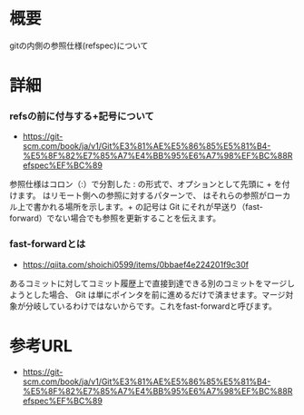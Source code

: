 # 概要
gitの内側の参照仕様(refspec)について

# 詳細

### refsの前に付与する+記号について
- https://git-scm.com/book/ja/v1/Git%E3%81%AE%E5%86%85%E5%81%B4-%E5%8F%82%E7%85%A7%E4%BB%95%E6%A7%98%EF%BC%88Refspec%EF%BC%89

参照仕様はコロン（:）で分割した <src>:<dst> の形式で、オプションとして先頭に + を付けます。<src> はリモート側への参照に対するパターンで、<dst> はそれらの参照がローカル上で書かれる場所を示します。+ の記号は Git にそれが早送り（fast-forward）でない場合でも参照を更新することを伝えます。

### fast-forwardとは
- https://qiita.com/shoichi0599/items/0bbaef4e224201f9c30f

あるコミットに対してコミット履歴上で直接到達できる別のコミットをマージしようとした場合、
Git は単にポインタを前に進めるだけで済ませます。マージ対象が分岐しているわけではないからです。これをfast-forwardと呼びます。

# 参考URL
- https://git-scm.com/book/ja/v1/Git%E3%81%AE%E5%86%85%E5%81%B4-%E5%8F%82%E7%85%A7%E4%BB%95%E6%A7%98%EF%BC%88Refspec%EF%BC%89
